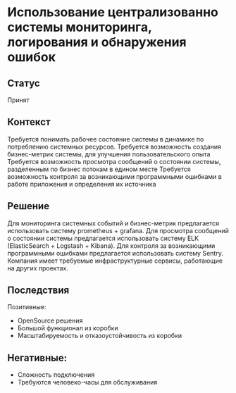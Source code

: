 # Использование централизованно системы мониторинга, логирования и обнаружения ошибок
## Статус
Принят
## Контекст
Требуется понимать рабочее состояние системы в динамике по потреблению системных ресурсов.
Требуется возможность создания бизнес-метрик системы, для улучшения пользовательского опыта
Требуется возможность просмотра сообщений о состоянии системы, разделенным по бизнес потокам в едином месте
Требуется возможность контроля за возникающими программными ошибками в работе приложения и определения их источника
## Решение
Для мониторинга системных событий и бизнес-метрик предлагается использовать систему prometheus + grafana.
Для просмотра сообщений о состоянии системы предлагается использовать систему ELK (ElasticSearch + Logstash + Kibana).
Для контроля за возникающими программными ошибками предлагается использовать систему Sentry.
Компания имеет требуемые инфраструктурные сервисы, работающие на других проектах.
## Последствия
Позитивные:
- OpenSource решения
- Большой функционал из коробки
- Масштабируемость и отказоустойчивость из коробки
## Негативные:
- Сложность подключения
- Требуются человеко-часы для обслуживания
